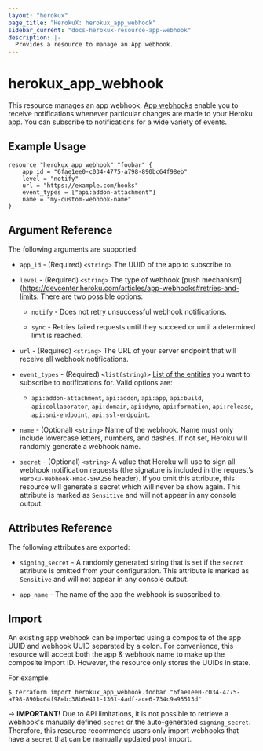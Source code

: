 ```yaml
---
layout: "herokux"
page_title: "HerokuX: herokux_app_webhook"
sidebar_current: "docs-herokux-resource-app-webhook"
description: |-
  Provides a resource to manage an App webhook.
---
```


# herokux\_app\_webhook

This resource manages an app webhook. [App webhooks](https://devcenter.heroku.com/articles/app-webhooks) enable you to
receive notifications whenever particular changes are made to your Heroku app. You can subscribe to notifications
for a wide variety of events.

## Example Usage

```hcl-terraform
resource "herokux_app_webhook" "foobar" {
	app_id = "6fae1ee0-c034-4775-a798-890bc64f98eb"
	level = "notify"
	url = "https://example.com/hooks"
	event_types = ["api:addon-attachment"]
	name = "my-custom-webhook-name"
}
```

## Argument Reference

The following arguments are supported:

* `app_id` - (Required) `<string>` The UUID of the app to subscribe to.

* `level` - (Required) `<string>` The type of webhook [push mechanism](https://devcenter.heroku.com/articles/app-webhooks#retries-and-limits.
There are two possible options:

    * `notify` - Does not retry unsuccessful webhook notifications.

    * `sync` - Retries failed requests until they succeed or until a determined limit is reached.

* `url` - (Required) `<string>` The URL of your server endpoint that will receive all webhook notifications.

* `event_types` - (Required) `<list(string)>` [List of the entities](https://devcenter.heroku.com/articles/app-webhooks#step-2-determine-which-events-to-subscribe-to)
you want to subscribe to notifications for. Valid options are:

    * `api:addon-attachment`, `api:addon`, `api:app`, `api:build`, `api:collaborator`, `api:domain`,
    `api:dyno`, `api:formation`, `api:release`, `api:sni-endpoint`, `api:ssl-endpoint`.

* `name` - (Optional) `<string>` Name of the webhook. Name must only include lowercase letters, numbers, and dashes.
If not set, Heroku will randomly generate a webhook name.

* `secret` - (Optional) `<string>` A value that Heroku will use to sign all webhook notification requests
(the signature is included in the request’s `Heroku-Webhook-Hmac-SHA256` header). If you omit this attribute,
this resource will generate a secret which will never be show again. This attribute is marked as `Sensitive`
and will not appear in any console output.

## Attributes Reference

The following attributes are exported:

* `signing_secret` - A randomly generated string that is set if the `secret` attribute is omitted from your configuration.
This attribute is marked as `Sensitive` and will not appear in any console output.

* `app_name` - The name of the app the webhook is subscribed to.

## Import

An existing app webhook can be imported using a composite of the app UUID and webhook UUID separated by a colon.
For convenience, this resource will accept both the app & webhook name to make up the composite import ID.
However, the resource only stores the UUIDs in state.

For example:

```shell script
$ terraform import herokux_app_webhook.foobar "6fae1ee0-c034-4775-a798-890bc64f98eb:38b6e411-1361-4adf-ace6-734c9a95513d"
```

-> **IMPORTANT!**
Due to API limitations, it is not possible to retrieve a webhook's manually defined `secret` or the auto-generated
`signing_secret`. Therefore, this resource recommends users only import webhooks that have a `secret` that can be
manually updated post import.